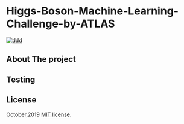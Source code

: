# Higgs-Boson-Machine-Learning-Challenge-by-ATLAS


<a href="https://ibb.co/mhzwBFP"><img src="https://i.ibb.co/XFJg4kG/ddd.png" alt="ddd" border="0"></a>


## About The project 



## Testing 


## License
October,2019
[MIT license](http://opensource.org/licenses/MIT).
